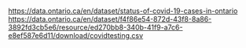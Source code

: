 #

https://data.ontario.ca/en/dataset/status-of-covid-19-cases-in-ontario
https://data.ontario.ca/en/dataset/f4f86e54-872d-43f8-8a86-3892fd3cb5e6/resource/ed270bb8-340b-41f9-a7c6-e8ef587e6d11/download/covidtesting.csv
